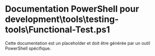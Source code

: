 # Documentation PowerShell pour development\tools\testing-tools\Functional-Test.ps1

Cette documentation est un placeholder et doit être générée par un outil PowerShell spécifique.
